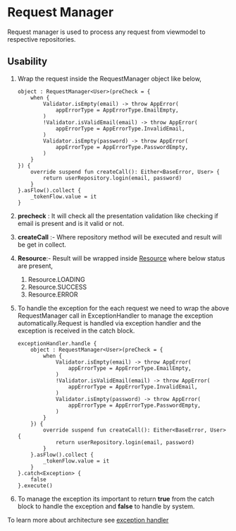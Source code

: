 # Request Manager

Request manager is used to process any request from viewmodel to respective repositories.



## Usability

1. Wrap the request inside the RequestManager object like below,

   ```
   object : RequestManager<User>(preCheck = {
       when {
           Validator.isEmpty(email) -> throw AppError(
               appErrorType = AppErrorType.EmailEmpty,
           )
           !Validator.isValidEmail(email) -> throw AppError(
               appErrorType = AppErrorType.InvalidEmail,
           )
           Validator.isEmpty(password) -> throw AppError(
               appErrorType = AppErrorType.PasswordEmpty,
           )
       }
   }) {
       override suspend fun createCall(): Either<BaseError, User> {
           return userRepository.login(email, password)
       }
   }.asFlow().collect {
       _tokenFlow.value = it
   }
   ```

   

2. **precheck** : It will check all the presentation validation like checking if email is present and is it valid or not.

3. **createCall** :- Where repository method will be executed and result will be get in collect.

4. **Resource**:- Result will be wrapped inside [Resource](https://github.com/NeoSOFT-Technologies/mobile-android/blob/main/domain/src/main/java/com/core/utils/Resource.kt) where below status are present, 

   	1. Resource.LOADING
   	1. Resource.SUCCESS
   	1. Resource.ERROR

5. To handle the exception for the each request we need to wrap the above RequestManager call in ExceptionHandler to manage the exception automatically.Request is handled via exception handler and the exception is received in the catch block.

   ```
   exceptionHandler.handle {
       object : RequestManager<User>(preCheck = {
           when {
               Validator.isEmpty(email) -> throw AppError(
                   appErrorType = AppErrorType.EmailEmpty,
               )
               !Validator.isValidEmail(email) -> throw AppError(
                   appErrorType = AppErrorType.InvalidEmail,
               )
               Validator.isEmpty(password) -> throw AppError(
                   appErrorType = AppErrorType.PasswordEmpty,
               )
           }
       }) {
           override suspend fun createCall(): Either<BaseError, User> {
               return userRepository.login(email, password)
           }
       }.asFlow().collect {
           _tokenFlow.value = it
       }
   }.catch<Exception> {
       false
   }.execute()
   ```

6. To manage the exception its important to return **true** from the catch block to handle the exception and **false** to handle by system.

  To learn more about architecture see [exception handler](exception-handling.md)

